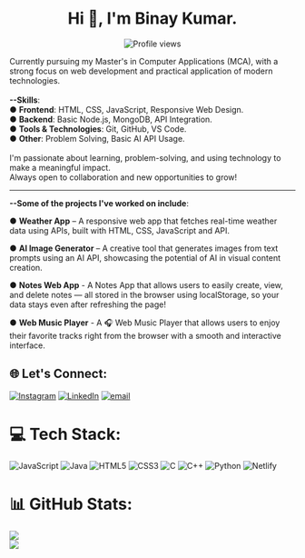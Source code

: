 <h1 align="center">Hi 👋, I'm Binay Kumar.</h1>
<p align="center">
  <img src="https://komarev.com/ghpvc/?username=BinaySharma25&label=Profile%20views&color=0e75b6&style=flat" alt="Profile views" />
</p>

Currently pursuing my Master's in Computer Applications (MCA), with a strong focus on web development and practical application of modern technologies. 
<br><br>
<b>--Skills</b>:<br>
● <b>Frontend</b>: HTML, CSS, JavaScript, Responsive Web Design.<br>
● <b>Backend</b>: Basic Node.js, MongoDB, API Integration.<br>
● <b>Tools & Technologies</b>: Git, GitHub, VS Code.<br>
● <b>Other</b>: Problem Solving, Basic AI API Usage.
<br><br>
I'm passionate about learning, problem-solving, and using technology to make a meaningful impact. <br>
Always open to collaboration and new opportunities to grow!
<br>
<hr>

<b>--Some of the projects I've worked on include</b>:

● <b>Weather App</b> – A responsive web app that fetches real-time weather data using APIs, built with HTML, CSS,  JavaScript and API.<br>

● <b>AI Image Generator</b> – A creative tool that generates images from text prompts using an AI API, showcasing the potential of AI in visual content creation.<br>

● <b>Notes Web App</b> - A Notes App that allows users to easily create, view, and delete notes — all stored in the browser using localStorage, so your data stays even after refreshing the page!<br>

● <b>Web Music Player</b> - A 🎧 Web Music Player that allows users to enjoy their favorite tracks right from the browser with a smooth and interactive interface.<br>

## 🌐 Let's Connect:
[![Instagram](https://img.shields.io/badge/Instagram-%23E4405F.svg?logo=Instagram&logoColor=white)](https://instagram.com/Binay_sharma25) [![LinkedIn](https://img.shields.io/badge/LinkedIn-%230077B5.svg?logo=linkedin&logoColor=white)](https://linkedin.com/in/binaykumar25) [![email](https://img.shields.io/badge/Email-D14836?logo=gmail&logoColor=white)](mailto:binayku9424sharma@gmail.com) 

# 💻 Tech Stack:
  ![JavaScript](https://img.shields.io/badge/javascript-%23323330.svg?style=for-the-badge&logo=javascript&logoColor=%23F7DF1E) ![Java](https://img.shields.io/badge/java-%23ED8B00.svg?style=for-the-badge&logo=openjdk&logoColor=white) ![HTML5](https://img.shields.io/badge/html5-%23E34F26.svg?style=for-the-badge&logo=html5&logoColor=white) ![CSS3](https://img.shields.io/badge/css3-%231572B6.svg?style=for-the-badge&logo=css3&logoColor=white) ![C](https://img.shields.io/badge/c-%2300599C.svg?style=for-the-badge&logo=c&logoColor=white) ![C++](https://img.shields.io/badge/c++-%2300599C.svg?style=for-the-badge&logo=c%2B%2B&logoColor=white) ![Python](https://img.shields.io/badge/python-3670A0?style=for-the-badge&logo=python&logoColor=ffdd54) ![Netlify](https://img.shields.io/badge/netlify-%23000000.svg?style=for-the-badge&logo=netlify&logoColor=#00C7B7)


# 📊 GitHub Stats:
![](https://nirzak-streak-stats.vercel.app/?user=BinaySharma25&theme=dark&hide_border=false)<br/>
![](https://github-readme-stats.vercel.app/api/top-langs/?username=BinaySharma25&theme=dark&hide_border=false&include_all_commits=true&count_private=true&layout=compact)

